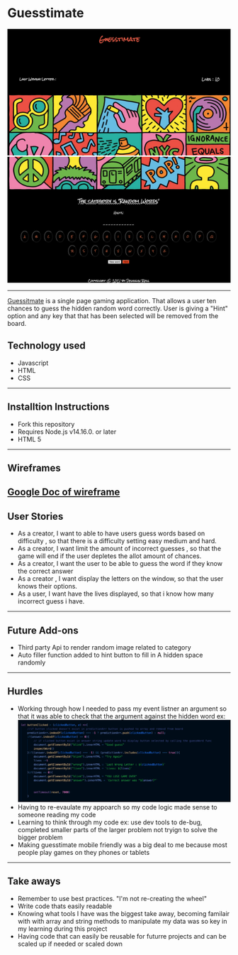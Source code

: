 # Guesstimate
![image of Guesstimate](images/part1ofimg.png)
![image of Guesstimate](images/part2ofimg.png)

---

[Guessitmate](https://dross3121.github.io/Ross-Guesstimate/) is a single page gaming application. That allows a user ten chances to guess the hidden random word correctly. User is giving a "Hint" option and any key that that has been selected will be removed from the board.



## Technology used
- Javascript
- HTML
- CSS
---
## Installtion Instructions
- Fork this repository
- Requires Node.js v14.16.0. or later
- HTML 5 

---

## Wireframes
[Google Doc of wireframe](https://docs.google.com/document/d/1sDWWR4G57eXfvCDN2fk3K1ZAthn2AzUCIkTu5LJbSKU/edit?usp=sharing)
---
## User Stories
- As a creator, I want to able to have users guess words based on difficulty , so that there is a difficulty setting easy medium and hard.
- As a creator, I want limit the amount of incorrect guesses , so that the game will end if the user depletes the allot amount of chances.
- As a creator, I want the user to be able to guess the word if they know the correct answer
- As a creator , I want display the letters on the window, so that the user knows their options.
- As a user, I want have the lives displayed, so that i know how many incorrect guess i have.

---

## Future Add-ons
- Third party Api to render random image related to category
- Auto filler function added to hint button to fill in A hidden space randomly 

---
## Hurdles
- Working through how I needed to pass my event listner an argument so that it was able to check that the argument against the hidden word ex:
![image of Guesstimate](images/codesnippet.png)
- Having to re-evaulate my appoarch so my code logic made sense to someone reading my code
- Learning to think through my code ex: use dev tools to de-bug, completed smaller parts of the larger problem not tryign to solve the bigger problem
- Making guesstimate mobile friendly was a big deal to me because most people play games on they phones or tablets
---
## Take aways
- Remember to use best practices. "I'm not re-creating the wheel"
- Write code thats easily readable 
- Knowing what tools I have was the biggest take away, becoming familair with with array and string methods to manipulate my data was so key in my learning during this project
- Having code that can easily be reusable for futurre projects and can be scaled up if needed or scaled down
